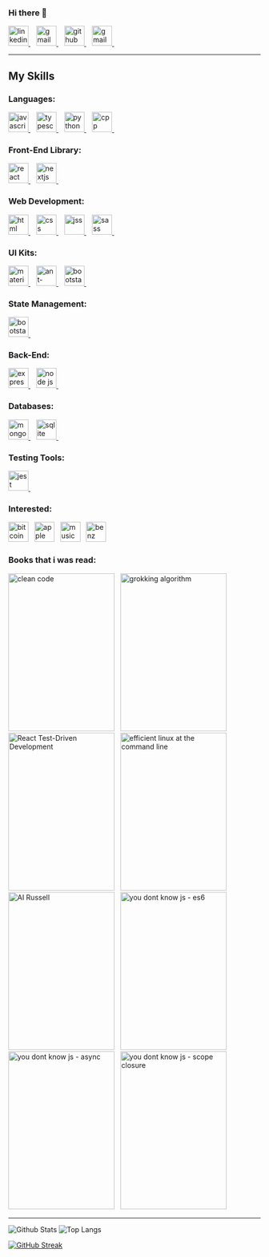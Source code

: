 ### Hi there 👋

<!--
**Amirhossein-Moghadam/Amirhossein-Moghadam** is a ✨ _special_ ✨ repository because its `README.md` (this file) appears on your GitHub profile.

Here are some ideas to get you started:

- 🔭 I’m currently working on ...
- 🌱 I’m currently learning ...
- 👯 I’m looking to collaborate on ...
- 🤔 I’m looking for help with ...
- 💬 Ask me about ...
- 📫 How to reach me: ...
- 😄 Pronouns: ...
- ⚡ Fun fact: ...
-->

<a href="https://www.linkedin.com/in/amirhossein-moghadam-5b72811a9/" target="_blank">
        <img
      src="https://www.vectorlogo.zone/logos/linkedin/linkedin-icon.svg"
      alt="linkedin"
      width="40"
      height="40"
/>
</a>&nbsp;&nbsp;
<a href="mailto:Amirhossein.Moghadam1379@gmail.com" target="_blank">
 <img
      src="https://www.vectorlogo.zone/logos/gmail/gmail-tile.svg"
      alt="gmail"
      width="40"
      height="40"
/>
</a>&nbsp;&nbsp;
<a href="https://github.com/Amirhossein-Moghadam" target="_blank">
 <img
      src="https://www.vectorlogo.zone/logos/github/github-tile.svg"
      alt="github"
      width="40"
      height="40"
/>
</a>&nbsp;&nbsp;
<a href="https://medium.com/@amirhossein.moghadam1379" target="_blank">
    <img
      src="https://www.vectorlogo.zone/logos/medium/medium-tile.svg"
      alt="gmail"
      width="40"
      height="40"
/>
</a>&nbsp;&nbsp;

---

## My Skills

<!-- ********************************************* -->
<h3 align="left">Languages:</h3>
<p>
<a href="https://www.javascript.com" target="_blank">
  <img
        src="https://www.svgrepo.com/show/349419/javascript.svg"
        alt="javascript"
        width="40"
        height="40"
  />
</a>&nbsp;&nbsp;
<a href="https://www.typescriptlang.org" target="_blank">
  <img
        src="https://www.svgrepo.com/show/349540/typescript.svg"
        alt="typescript"
        width="40"
        height="40"
  />
</a>&nbsp;&nbsp;
<a href="https://python.org" target="_blank">
  <img
        src="https://www.svgrepo.com/show/354238/python.svg"
        alt="python"
        width="40"
        height="40"
  />
</a>&nbsp;&nbsp;
<a href="http://cpp.sh/" target="_blank">
  <img
        src="https://www.svgrepo.com/show/353614/c-plusplus.svg"
        alt="cpp"
        width="40"
        height="40"
  />
</a>&nbsp;&nbsp;
</p>

<!-- ********************************************* -->
<h3 align="left">Front-End Library:</h3>
<p>
<a href="https://react.org" target="_blank">
  <img
        src="https://www.svgrepo.com/show/354259/react.svg"
        alt="react"
        width="40"
        height="40"
  />
</a>&nbsp;&nbsp;
<a href="https://nextjs.org" target="_blank">
  <img
        src="https://www.svgrepo.com/show/342062/next-js.svg"
        alt="nextjs"
        width="40"
        height="40"
  />
</a>&nbsp;&nbsp;
</p>

<!-- ********************************************* -->
<h3 align="left">Web Development:</h3>
<p>
<a href="https://html.com/" target="_blank">
  <img
        src="https://www.svgrepo.com/show/353884/html-5.svg"
        alt="html"
        width="40"
        height="40"
  />
</a>&nbsp;&nbsp;
<a href="https://en.wikipedia.org/wiki/CSS" target="_blank">
  <img
        src="https://www.svgrepo.com/show/303481/css-3-logo.svg"
        alt="css"
        width="40"
        height="40"
  />
</a>&nbsp;&nbsp;
<a href="https://cssinjs.org/" target="_blank">
  <img
        src="https://www.svgrepo.com/show/353946/jss.svg"
        alt="jss"
        width="40"
        height="40"
  />
</a>&nbsp;&nbsp;
<a href="https://sass-lang.com/" target="_blank">
  <img
        src="https://www.svgrepo.com/show/374061/sass.svg"
        alt="sass"
        width="40"
        height="40"
  />
</a>&nbsp;&nbsp;
</p>

<!-- ********************************************* -->
<h3 align="left">UI Kits:</h3>
<p>
<a href="http://mui.com/" target="_blank">
  <img
        src="https://www.svgrepo.com/show/354048/material-ui.svg"
        alt="material-ui"
        width="40"
        height="40"
  />
</a>&nbsp;&nbsp;
<a href="https://ant.design/" target="_blank">
  <img
        src="https://www.svgrepo.com/show/353401/ant-design.svg"
        alt="ant-design"
        width="40"
        height="40"
  />
</a>&nbsp;&nbsp;
<a href="https://getbootstrap.com/" target="_blank">
  <img
        src="https://www.svgrepo.com/show/353498/bootstrap.svg"
        alt="bootstarp"
        width="40"
        height="40"
  />
</a>&nbsp;&nbsp;
</p>

<!-- ********************************************* -->
<h3 align="left">State Management:</h3>
<p>
<a href="https://redux.js.org/" target="_blank">
  <img
        src="https://www.svgrepo.com/show/303557/redux-logo.svg"
        alt="bootstarp"
        width="40"
        height="40"
  />
</a>&nbsp;&nbsp;
</p>

<!-- ********************************************* -->
<h3 align="left">Back-End:</h3>
<p>
<a href="https://expressjs.com/" target="_blank">
  <img
        src="https://www.svgrepo.com/show/330398/express.svg"
        alt="express"
        width="40"
        height="40"
  />
</a>&nbsp;&nbsp;
<a href="https://nodejs.org/" target="_blank">
  <img
        src="https://www.svgrepo.com/show/354119/nodejs-icon.svg"
        alt="node js"
        width="40"
        height="40"
  />
</a>&nbsp;&nbsp;
</p>

<!-- ********************************************* -->
<h3 align="left">Databases:</h3>
<p>
<a href="https://www.mongodb.com/" target="_blank">
  <img
        src="https://www.svgrepo.com/show/331488/mongodb.svg"
        alt="mongodb"
        height="40"
        width="40"
  />
</a>&nbsp;&nbsp;
<a href="https://www.sqlite.org/" target="_blank">
  <img
        src="https://www.svgrepo.com/show/374094/sqlite.svg"
        alt="sqlite"
        height="40"
        width="40"
  />
</a>&nbsp;&nbsp;
</p>

<!-- ********************************************* -->
<h3 align="left">Testing Tools:</h3>
<p>
<a href="https://jestjs.io/" target="_blank">
  <img
        src="https://www.svgrepo.com/show/353930/jest.svg"
        alt="jest"
        width="40"
        height="40"
  />
</a>&nbsp;&nbsp;
</p>

<!-- ********************************************* -->
<!-- <h3 align="left">Other Tools:</h3> -->

<!-- ********************************************* -->
<h3 align="left">Interested:</h3>
<p align="left">
<img
        src="https://www.svgrepo.com/show/349310/bitcoin.svg"
        alt="bitcoin"
        width="40"
        height="40"
/>&nbsp;&nbsp;
<img
        src="https://www.svgrepo.com/show/349300/apple.svg"
        alt="apple"
        width="40"
        height="40"
/>&nbsp;&nbsp;
<img
        src="https://www.svgrepo.com/show/349299/apple-music.svg"
        alt="music"
        width="40"
        height="40"
/>&nbsp;&nbsp;
<img
        src="https://www.svgrepo.com/show/303249/mercedes-benz-9-logo.svg"
        alt="benz"
        width="40"
        height="40"
/>&nbsp;&nbsp;
</p>

<!-- ********************************************* -->
<h3 align="left">Books that i was read:</h3>
<p>
<img 
      src="https://images-na.ssl-images-amazon.com/images/I/41xShlnTZTL._SX376_BO1,204,203,200_.jpg"
      alt="clean code"
      width="212"
      height="315"
/>&nbsp;&nbsp;
<img 
      src="https://images.manning.com/book/3/0b325da-eb26-4e50-8a2a-46042c647083/Bhargava-Algorithms_hires.png"
      alt="grokking algorithm"
      width="212"
      height="315"
/>&nbsp;&nbsp;
<img 
      src="https://dl.ebooksworld.ir/images/Mastering.React.Test-Driven.Development-Daniel.Irvine-Packt-9781789133417-EBooksWorld.ir.jpg"
      alt="React Test-Driven Development"
      width="212"
      height="315"
/>&nbsp;&nbsp;
<img 
      src="https://images-na.ssl-images-amazon.com/images/I/41S-0bkjBpL._SX379_BO1,204,203,200_.jpg"
      alt="efficient linux at the command line"
      width="212"
      height="315"
/>&nbsp;&nbsp;
<img 
      src="https://images-na.ssl-images-amazon.com/images/I/517eliFnOHL.jpg"
      alt="AI Russell"
      width="212"
      height="315"
/>&nbsp;&nbsp;
<img 
      src="https://images-na.ssl-images-amazon.com/images/I/410+tmN-P+L._SX331_BO1,204,203,200_.jpg"
      alt="you dont know js - es6"
      width="212"
      height="315"
/>&nbsp;&nbsp;
<img 
      src="https://images-na.ssl-images-amazon.com/images/I/51Kb27EcNPL.jpg"
      alt="you dont know js - async"
      width="212"
      height="315"
/>&nbsp;&nbsp;
<img 
      src="https://images-na.ssl-images-amazon.com/images/I/71DjgMQb3bL.jpg"
      alt="you dont know js - scope closure"
      width="212"
      height="315"
/>&nbsp;&nbsp;
</p>

---

![Github Stats](https://github-readme-stats.vercel.app/api?username=Amirhossein-Moghadam&count_private=true&show_icons=true&include_all_commits=true)
![Top Langs](https://github-readme-stats.vercel.app/api/top-langs/?username=Amirhossein-Moghadam&hide=TeX&layout=compact)

[![GitHub Streak](http://github-readme-streak-stats.herokuapp.com?user=amirhossein-moghadam&theme=highcontrast&hide_border=true&date_format=M%20j%5B%2C%20Y%5D)](https://git.io/streak-stats)
